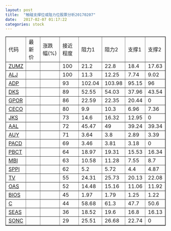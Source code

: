 ```yaml
---
layout: post
title:  "触碰支撑位或阻力位股票分析20170207"
date:   2017-02-07 01:17:22
categories: stock
---
```

<script type="text/javascript">
var stockList = []
stockList.push('gb_zumz');
stockList.push('gb_alj');
stockList.push('gb_adp');
stockList.push('gb_dks');
stockList.push('gb_gpor');
stockList.push('gb_ceco');
stockList.push('gb_jks');
stockList.push('gb_aal');
stockList.push('gb_auy');
stockList.push('gb_pacd');
stockList.push('gb_pbct');
stockList.push('gb_mbi');
stockList.push('gb_sppi');
stockList.push('gb_tv');
stockList.push('gb_oas');
stockList.push('gb_bios');
stockList.push('gb_c');
stockList.push('gb_seas');
stockList.push('gb_sonc');
</script>
<table border="1">
 <tr>
 <td>代码</td>
 <td>最新价</td>
 <td>涨跌幅(%)</td>
 <td>接近程度</td>
 <td>阻力1</td>
 <td>阻力2</td>
 <td>支撑1</td>
 <td>支撑2</td>
</tr>
  <tr id="zumz" class="red">
  <td><a href="http://stock.finance.sina.com.cn/usstock/quotes/ZUMZ.html" target="_blank">ZUMZ</a></td><td></td><td></td><td>100</td><td>21.2</td><td>22.8</td><td>18.4</td><td>17.63</td></tr>
  <tr id="alj" class="red">
  <td><a href="http://stock.finance.sina.com.cn/usstock/quotes/ALJ.html" target="_blank">ALJ</a></td><td></td><td></td><td>100</td><td>11.3</td><td>12.25</td><td>7.74</td><td>9.02</td></tr>
  <tr id="adp" class="green">
  <td><a href="http://stock.finance.sina.com.cn/usstock/quotes/ADP.html" target="_blank">ADP</a></td><td></td><td></td><td>93</td><td>102.04</td><td>103.98</td><td>95.15</td><td>96</td></tr>
  <tr id="dks" class="red">
  <td><a href="http://stock.finance.sina.com.cn/usstock/quotes/DKS.html" target="_blank">DKS</a></td><td></td><td></td><td>89</td><td>52.55</td><td>54.03</td><td>37.96</td><td>43.54</td></tr>
  <tr id="gpor" class="green">
  <td><a href="http://stock.finance.sina.com.cn/usstock/quotes/GPOR.html" target="_blank">GPOR</a></td><td></td><td></td><td>86</td><td>22.59</td><td>22.35</td><td>20.44</td><td>0</td></tr>
  <tr id="ceco" class="red">
  <td><a href="http://stock.finance.sina.com.cn/usstock/quotes/CECO.html" target="_blank">CECO</a></td><td></td><td></td><td>80</td><td>9.9</td><td>10.3</td><td>6.96</td><td>7.36</td></tr>
  <tr id="jks" class="red">
  <td><a href="http://stock.finance.sina.com.cn/usstock/quotes/JKS.html" target="_blank">JKS</a></td><td></td><td></td><td>73</td><td>14.6</td><td>16.32</td><td>12.95</td><td>0</td></tr>
  <tr id="aal" class="red">
  <td><a href="http://stock.finance.sina.com.cn/usstock/quotes/AAL.html" target="_blank">AAL</a></td><td></td><td></td><td>72</td><td>45.47</td><td>49</td><td>39.24</td><td>39.34</td></tr>
  <tr id="auy" class="green">
  <td><a href="http://stock.finance.sina.com.cn/usstock/quotes/AUY.html" target="_blank">AUY</a></td><td></td><td></td><td>71</td><td>3.64</td><td>3.8</td><td>2.89</td><td>3.39</td></tr>
  <tr id="pacd" class="green">
  <td><a href="http://stock.finance.sina.com.cn/usstock/quotes/PACD.html" target="_blank">PACD</a></td><td></td><td></td><td>69</td><td>3.46</td><td>3.81</td><td>3.18</td><td>0</td></tr>
  <tr id="pbct" class="red">
  <td><a href="http://stock.finance.sina.com.cn/usstock/quotes/PBCT.html" target="_blank">PBCT</a></td><td></td><td></td><td>64</td><td>18.97</td><td>19.31</td><td>15.53</td><td>16.34</td></tr>
  <tr id="mbi" class="red">
  <td><a href="http://stock.finance.sina.com.cn/usstock/quotes/MBI.html" target="_blank">MBI</a></td><td></td><td></td><td>63</td><td>10.58</td><td>11.28</td><td>7.55</td><td>8.7</td></tr>
  <tr id="sppi" class="red">
  <td><a href="http://stock.finance.sina.com.cn/usstock/quotes/SPPI.html" target="_blank">SPPI</a></td><td></td><td></td><td>62</td><td>5.2</td><td>5.72</td><td>4.4</td><td>4.87</td></tr>
  <tr id="tv" class="green">
  <td><a href="http://stock.finance.sina.com.cn/usstock/quotes/TV.html" target="_blank">TV</a></td><td></td><td></td><td>55</td><td>24.31</td><td>25.73</td><td>20.13</td><td>22.08</td></tr>
  <tr id="oas" class="red">
  <td><a href="http://stock.finance.sina.com.cn/usstock/quotes/OAS.html" target="_blank">OAS</a></td><td></td><td></td><td>52</td><td>14.48</td><td>15.16</td><td>11.06</td><td>11.92</td></tr>
  <tr id="bios" class="red">
  <td><a href="http://stock.finance.sina.com.cn/usstock/quotes/BIOS.html" target="_blank">BIOS</a></td><td></td><td></td><td>45</td><td>1.97</td><td>1.79</td><td>1.25</td><td>1.22</td></tr>
  <tr id="c" class="red">
  <td><a href="http://stock.finance.sina.com.cn/usstock/quotes/C.html" target="_blank">C</a></td><td></td><td></td><td>44</td><td>58.68</td><td>61.3</td><td>47.7</td><td>50.6</td></tr>
  <tr id="seas" class="red">
  <td><a href="http://stock.finance.sina.com.cn/usstock/quotes/SEAS.html" target="_blank">SEAS</a></td><td></td><td></td><td>36</td><td>18.52</td><td>19.6</td><td>16.8</td><td>16.13</td></tr>
  <tr id="sonc" class="red">
  <td><a href="http://stock.finance.sina.com.cn/usstock/quotes/SONC.html" target="_blank">SONC</a></td><td></td><td></td><td>29</td><td>25.51</td><td>26.68</td><td>22.74</td><td>0</td></tr>
</table>
